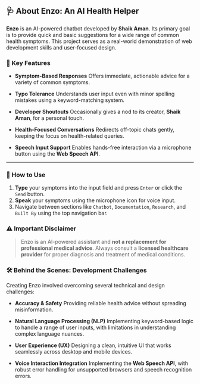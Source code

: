 
## 🩺 About Enzo: An AI Health Helper

**Enzo** is an AI-powered chatbot developed by **Shaik Aman**. Its primary goal is to provide quick and basic suggestions for a wide range of common health symptoms. This project serves as a real-world demonstration of web development skills and user-focused design.

### 🔑 Key Features

* **Symptom-Based Responses**
  Offers immediate, actionable advice for a variety of common symptoms.

* **Typo Tolerance**
  Understands user input even with minor spelling mistakes using a keyword-matching system.

* **Developer Shoutouts**
  Occasionally gives a nod to its creator, **Shaik Aman**, for a personal touch.

* **Health-Focused Conversations**
  Redirects off-topic chats gently, keeping the focus on health-related queries.

* **Speech Input Support**
  Enables hands-free interaction via a microphone button using the **Web Speech API**.

---

### 🧭 How to Use

1. **Type** your symptoms into the input field and press `Enter` or click the `Send` button.
2. **Speak** your symptoms using the microphone icon for voice input.
3. Navigate between sections like `Chatbot`, `Documentation`, `Research`, and `Built By` using the top navigation bar.


### ⚠️ Important Disclaimer

> Enzo is an AI-powered assistant and **not a replacement for professional medical advice**.
> Always consult a **licensed healthcare provider** for proper diagnosis and treatment of medical conditions.



### 🛠 Behind the Scenes: Development Challenges

Creating Enzo involved overcoming several technical and design challenges:

* **Accuracy & Safety**
  Providing reliable health advice without spreading misinformation.

* **Natural Language Processing (NLP)**
  Implementing keyword-based logic to handle a range of user inputs, with limitations in understanding complex language nuances.

* **User Experience (UX)**
  Designing a clean, intuitive UI that works seamlessly across desktop and mobile devices.

* **Voice Interaction Integration**
  Implementing the **Web Speech API**, with robust error handling for unsupported browsers and speech recognition errors.


